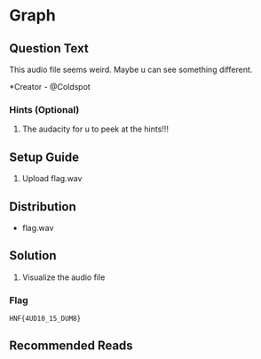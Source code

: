 # Graph

## Question Text

This audio file seems weird. Maybe u can see something different.

*Creator - @Coldspot

### Hints (Optional)
1. The audacity for u to peek at the hints!!!


## Setup Guide
1. Upload flag.wav

## Distribution
- flag.wav

## Solution
1. Visualize the audio file

### Flag
`HNF{4UD10_15_DUM8}`

## Recommended Reads
